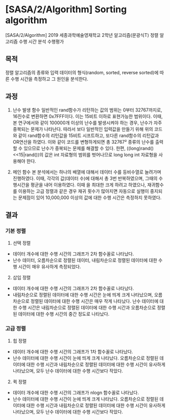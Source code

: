 # [SASA/2/Algorithm] Sorting algorithm
[SASA/2/Algorithm] 2019 세종과학예술영재학교 2학년 알고리즘(문광식T) 정렬 알고리즘 수행 시간 분석 수행평가

## 목적
정렬 알고리즘의 종류와 입력 데이터의 형식(random, sorted, reverse sorted)에 따른 수행 시간을 측정하고 그 원인을 분석한다.

## 과정
1. 난수 발생 함수
 일반적인 rand함수가 리턴하는 값의 범위는 0부터 32767까지로, 16진수로 변환하면 0x7FFF이다. 이는 15비트 이하로 표현가능한 범위이다. 이때, 본 연구에서와 같이 100000개 이상의 난수를 발생시켜야 하는 경우, 난수가 자주 중복되는 문제가 나타난다. 따라서 보다 일반적인 입력값을 만들기 위해 위의 코드와 같이 rand함수의 리턴값을 15비트 시프트하고, 또다른 rand함수의 리턴값과 OR연산을 하였다. 이와 같이 코드를 변형하게되면 총 32767² 종류의 난수를 출력할 수 있으므로 난수가 중복되는 문제를 해결할 수 있다. 한편, ((long)rand()<<15|rand())의 값은 int 자료형의 범위를 벗어나므로 long long int 자료형을 사용해야 한다.

2. 메인 함수
 본 분석에서는 하나의 배열에 대해서 데이터 수를 등비수열로 늘려가며 진행하였다. 이때, 각각의 값(데이터 수)에 대해서 총 3번 반복하였으며, 그때의 수행시간을 평균을 내어 이용하였다.
 이때 을 최대한 크게 하려고 하였으나, 재귀함수를 이용하는 고급 정렬과 같은 경우 재귀 횟수가 많아지면 자동으로 실행이 중지되는 문제점이 있어 10,000,000 이상의 값에 대한 수행 시간은 측정하지 못하였다.

## 결과
### 기본 정렬
1. 선택 정렬
+ 데이터 개수에 대한 수행 시간의 그래프가 2차 함수꼴로 나타났다. 
+ 난수 데이터, 오름차순으로 정렬된 데이터, 내림차순으로 정렬된 데이터에 대한 수행 시간이 매우 유사하게 측정되었다.

2. 삽입 정렬
+ 데이터 개수에 대한 수행 시간의 그래프가 2차 함수꼴로 나타났다. 
+ 내림차순으로 정렬된 데이터에 대한 수행 시간은 눈에 띄게 크게 나타났으며, 오름차순으로 정렬된 데이터에 대한 수행 시간은 매우 작게 나타났다. 난수 데이터에 대한 수행 시간은 내림차순으로 정렬된 데이터에 대한 수행 시간과 오름차순으로 정렬된 데이터에 대한 수행 시간의 중간 정도로 나타났다.

### 고급 정렬
1. 힙 정렬
+ 데이터 개수에 대한 수행 시간의 그래프가 1차 함수꼴로 나타났다. 
+ 난수 데이터에 대한 수행 시간이 눈에 띄게 크게 나타났다. 오름차순으로 정렬된 데이터에 대한 수행 시간과 내림차순으로 정렬된 데이터에 대한 수행 시간이 유사하게 나타났으며, 모두 난수 데이터에 대한 수행 시간보다 작았다.

2. 퀵 정렬
+ 데이터 개수에 대한 수행 시간의 그래프가 nlogn 함수꼴로 나타났다. 
+ 난수 데이터에 대한 수행 시간이 눈에 띄게 크게 나타났다. 오름차순으로 정렬된 데이터에 대한 수행 시간과 내림차순으로 정렬된 데이터에 대한 수행 시간이 유사하게 나타났으며, 모두 난수 데이터에 대한 수행 시간보다 작았다.
